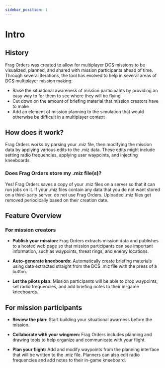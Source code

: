 ```yaml
---
sidebar_position: 1
---
```


# Intro

## History

Frag Orders was created to allow for multiplayer DCS missions to be visualized, planned, and shared with mission participants ahead of time. Through several iterations, the tool has evolved to help in several areas of DCS multiplayer mission making:

* Raise the situational awareness of mission participants by providing an easy way to for them to see where they will be flying
* Cut down on the amount of briefing material that mission creators have to make
* Add an element of mission planning to the simulation that would otherwise be difficult in a multiplayer context

## How does it work?

Frag Orders works by parsing your .miz file, then modifying the mission data by applying various edits to the .miz data. These edits might include setting radio frequencies, applying user waypoints, and injecting kneeboards.

### Does Frag Orders store my .miz file(s)?

Yes! Frag Orders saves a copy of your .miz files on a server so that it can run jobs on it. If your .miz files contain any data that you do not want stored on a third-party server, do not use Frag Orders. Uploaded .miz files get removed periodically based on their creation date.

## Feature Overview

### For mission creators

* <b>Publish your mission:</b> Frag Orders extracts mission data and publishes to a hosted web page so that mission participants can see important information, such as waypoints, threat rings, and enemy locations.

* <b>Auto-generate kneeboards:</b> Automatically create briefing materials using data extracted straight from the DCS .miz file with the press of a button.

* <b>Let the pilots plan:</b> Mission participants will be able to drop waypoints, set radio frequencies, and add briefing notes to their in-game kneeboards.

## For mission participants
* <b>Review the plan:</b> Start building your situational awarness before the mission.

* <b>Collaborate with your wingmen: </b> Frag Orders includes planning and drawing tools to help organize and communicate with your flight.

* <b>Plan your flight:</b> Add and modify waypoints from the planning interface that will be written to the .miz file. Planners can also edit radio frequencies and add notes to their in-game kneeboard.
